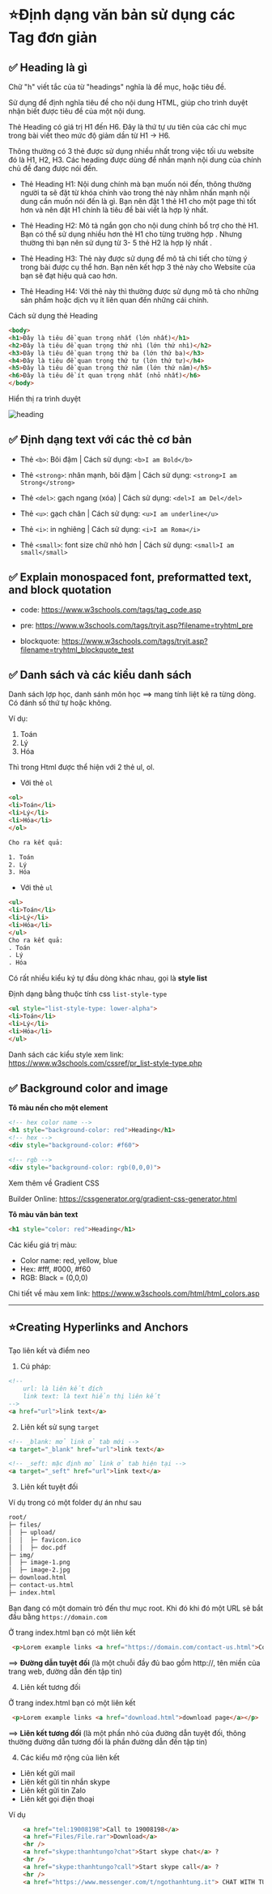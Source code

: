 # ⭐Định dạng văn bản sử dụng các Tag đơn giản


## ✅ Heading là gì

Chữ "h" viết tắc của từ "headings" nghĩa là đề mục, hoặc tiêu đề.

Sử dụng để định nghĩa tiêu đề cho nội dung HTML, giúp cho trình duyệt nhận biết được tiêu đề của một nội dung.

Thẻ Heading có giá trị H1 đến H6. Đây là thứ tự ưu tiên của các chỉ mục trong bài viết theo mức độ giảm dần từ H1 -> H6.

Thông thường có 3 thẻ được sử dụng nhiều nhất trong việc tối ưu website đó là H1, H2, H3. Các heading được dùng để nhấn mạnh nội dung của chính chủ đề đang được nói đến.

- Thẻ Heading H1:  Nội dung chính mà bạn muốn nói đến, thông thường người ta sẽ đặt từ khóa chính vào trong thẻ này nhằm nhấn mạnh nội dung cần muốn nói đến là gì. Bạn nên đặt 1 thẻ H1 cho một page thì tốt hơn và nên đặt H1 chính là tiêu đề bài viết là hợp lý nhất.

- Thẻ Heading H2: Mô tả ngắn gọn cho nội dung chính bổ trợ cho thẻ H1. Bạn có thể sử dụng nhiều hơn thẻ H1 cho từng trường hợp . Nhưng thường thì bạn nên sử dụng từ 3- 5 thẻ H2 là hợp lý nhất .

- Thẻ Heading H3: Thẻ này được sử dụng để mô tả chi tiết cho từng ý trong bài được cụ thể hơn. Bạn nên kết hợp 3 thẻ này cho Website của bạn sẽ đạt hiệu quả cao hơn.

- Thẻ Heading H4: Với thẻ này thì thường được sử dụng mô tả cho những sản phẩm hoặc dịch vụ ít liên quan đến những cái chính.

Cách sử dụng thẻ Heading

```html
<body>
<h1>Đây là tiêu đề quan trọng nhất (lớn nhất)</h1>
<h2>Đây là tiêu đề quan trọng thứ nhì (lớn thứ nhì)</h2>
<h3>Đây là tiêu đề quan trọng thứ ba (lớn thứ ba)</h3>
<h4>Đây là tiêu đề quan trọng thứ tư (lớn thứ tư)</h4>
<h5>Đây là tiêu đề quan trọng thứ năm (lớn thứ năm)</h5>
<h6>Đây là tiêu đề ít quan trọng nhất (nhỏ nhất)</h6>
</body>
```

Hiển thị ra trình duyệt

![heading](img/heading.png)

## ✅ Định dạng text với các thẻ cơ bản


- Thẻ `<b>`: Bôi đậm | Cách sử dụng:  `<b>I am Bold</b>`
- Thẻ `<strong>`: nhân mạnh, bôi đậm  | Cách sử dụng:  `<strong>I am Strong</strong>`
- Thẻ `<del>`: gạch ngang (xóa) | Cách sử dụng:  `<del>I am Del</del>`

- Thẻ `<u>`: gạch chân | Cách sử dụng:  `<u>I am underline</u>`

- Thẻ `<i>`: in nghiêng | Cách sử dụng:  `<i>I am Roma</i>`

- Thẻ `<small>`: font size chữ nhỏ hơn | Cách sử dụng:  `<small>I am small</small>`



## ✅ Explain monospaced font, preformatted text, and block quotation

- code: <https://www.w3schools.com/tags/tag_code.asp>

- pre: <https://www.w3schools.com/tags/tryit.asp?filename=tryhtml_pre>

- blockquote: <https://www.w3schools.com/tags/tryit.asp?filename=tryhtml_blockquote_test>



## ✅ Danh sách và các kiểu danh sách

Danh sách lợp học, danh sánh môn học ==> mang tính liệt kê ra từng dòng. Có đánh số thứ tự hoặc không.

Ví dụ:

1. Toán
2. Lý
3. Hóa

Thì trong Html được thể hiện với 2 thẻ ul, ol.

- Với thẻ `ol`
```html
<ol>
<li>Toán</li>
<li>Lý</li>
<li>Hóa</li>
</ol>

Cho ra kết quả:

1. Toán
2. Lý
3. Hóa
```
- Với thẻ `ul`
```html
<ul>
<li>Toán</li>
<li>Lý</li>
<li>Hóa</li>
</ul>
Cho ra kết quả:
. Toán
. Lý
. Hóa

```
Có rất nhiều kiểu ký tự đầu dòng khác nhau, gọi là **style list**

Định dạng bằng thuộc tính css `list-style-type`
```html
<ul style="list-style-type: lower-alpha">
<li>Toán</li>
<li>Lý</li>
<li>Hóa</li>
</ul>

```

Danh sách các kiểu style xem link: <https://www.w3schools.com/cssref/pr_list-style-type.php>


## ✅ Background color and image

**Tô màu nền cho một element**

```html
<!-- hex color name -->
<h1 style="background-color: red">Heading</h1>
<!-- hex --> 
<div style="background-color: #f60">

<!-- rgb --> 
<div style="background-color: rgb(0,0,0)">
```
Xem thêm về Gradient CSS

Builder Online: <https://cssgenerator.org/gradient-css-generator.html>

**Tô màu văn bản text**

```html
<h1 style="color: red">Heading</h1>
```
Các kiểu giá trị màu:

- Color name: red, yellow, blue
- Hex: #fff, #000, #f60
- RGB: Black = (0,0,0)


Chi tiết về màu xem link: <https://www.w3schools.com/html/html_colors.asp>

***

## ⭐Creating Hyperlinks and Anchors

Tạo liên kết và điểm neo

1. Cú pháp:

```html
<!-- 
    url: là liên kết đích
    link text: là text hiển thị liên kết
-->
<a href="url">link text</a>
```

2. Liên kết sử sụng `target`

```html
<!-- _blank: mở link ở tab mới -->
<a target="_blank" href="url">link text</a>

<!-- _seft: mặc định mở link ở tab hiện tại -->
<a target="_seft" href="url">link text</a>

```

3. Liên kết tuyệt đối

Ví dụ trong có một folder dự án như sau

```html
root/
├─ files/
│  ├─ upload/
│  │  ├─ favicon.ico
│  │  ├─ doc.pdf
├─ img/
│  ├─ image-1.png
│  ├─ image-2.jpg
├─ download.html
├─ contact-us.html
├─ index.html

```
Bạn đang có một domain trỏ đến thư mục root. Khi đó khi đó một URL sẽ bắt đầu bằng `https://domain.com`



Ở trang index.html bạn có một liên kết

```html
 <p>Lorem example links <a href="https://domain.com/contact-us.html">Contact page</a></p>
```

==> **Đường dẫn tuyệt đối** (là một chuỗi đầy đủ bao gồm http://, tên miền của trang web, đường dẫn đến tập tin)

4. Liên kết tương đối


Ở trang index.html bạn có một liên kết

```html
 <p>Lorem example links <a href="download.html">download page</a></p>
```

==> **Liên kết tương đối** (là một phần nhỏ của đường dẫn tuyệt đối, thông thường đường dẫn tương đối là phần đường dẫn đến tập tin)

4. Các kiểu mở rộng của liên kết

- Liên kết gửi mail
- Liên kết gửi tin nhắn skype
- Liên kết gửi tin Zalo
- Liên kết gọi điện thoại

Ví dụ

```html
    <a href="tel:19008198">Call to 19008198</a>
    <a href="Files/File.rar">Download</a>
    <hr />
    <a href="skype:thanhtungo?chat">Start skype chat</a> ?
    <hr />
    <a href="skype:thanhtungo?call">Start skype call</a> ?
    <hr />
    <a href="https://www.messenger.com/t/ngothanhtung.it"> CHAT WITH TUNG</a>
```